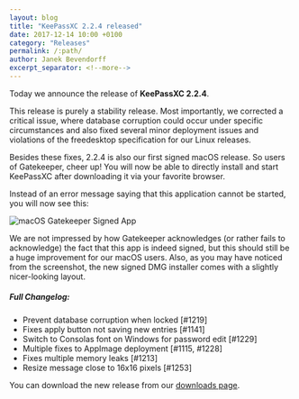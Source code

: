 ```yaml
---
layout: blog
title: "KeePassXC 2.2.4 released"
date: 2017-12-14 10:00 +0100
category: "Releases"
permalink: /:path/
author: Janek Bevendorff
excerpt_separator: <!--more-->
---
```


<div class="blog-teaser-img">
<object type="image/svg+xml" data="{{ site.baseurl }}/images/keepassxc-logo.svg" alt="KeePassXC logo"></object>
</div>

Today we announce the release of **KeePassXC 2.2.4**.

This release is purely a stability release. Most importantly, we corrected a
critical issue, where database corruption could occur under specific
circumstances and also fixed several minor deployment issues and violations of
the freedesktop specification for our Linux releases.

<!--more-->

Besides these fixes, 2.2.4 is also our first signed macOS release. So users of
Gatekeeper, cheer up! You will now be able to directly install and start
KeePassXC after downloading it via your favorite browser.

Instead of an error message saying that this application cannot be started, you
will now see this:

<p style="clear: left;">
<img alt="macOS Gatekeeper Signed App" src="{{ site.baseurl }}/blog/images/keepassxc-signed-mac.png">
</p>

We are not impressed by how Gatekeeper acknowledges (or rather fails to
acknowledge) the fact that this app is indeed signed, but this should still be a
huge improvement for our macOS users. Also, as you may have noticed from the
screenshot, the new signed DMG installer comes with a slightly nicer-looking
layout.

##### Full Changelog:

- Prevent database corruption when locked [#1219]
- Fixes apply button not saving new entries [#1141]
- Switch to Consolas font on Windows for password edit [#1229]
- Multiple fixes to AppImage deployment [#1115, #1228]
- Fixes multiple memory leaks [#1213]
- Resize message close to 16x16 pixels [#1253]

You can download the new release from our [downloads page](/download).
